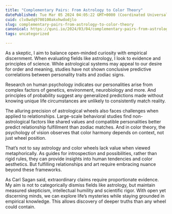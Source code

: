 ```yaml
---
title: "Complementary Pairs: From Astrology to Color Theory"
datePublished: Tue Mar 05 2024 04:05:22 GMT+0000 (Coordinated Universal Time)
cuid: clv8wdq9700100akxhwdodjlo
slug: complementary-pairs-from-astrology-to-color-theory
canonical: https://quni.io/2024/03/04/complementary-pairs-from-astrology-to-color-theory/
tags: uncategorized

---
```


As a skeptic, I aim to balance open-minded curiosity with empirical discernment. When evaluating fields like astrology, I look to evidence and principles of science. While astrological systems may appeal to our desire for order and meaning, studies have not shown conclusive predictive correlations between personality traits and zodiac signs.

Research on human psychology indicates our personalities arise from complex factors of genetics, environment, neurobiology and more. And principles of probability suggest any generalized predictions made without knowing unique life circumstances are unlikely to consistently match reality.

The alluring precision of astrological wheels also faces challenges when applied to relationships. Large-scale behavioral studies find non-astrological factors like shared values and compatible personalities better predict relationship fulfillment than zodiac matches. And in color theory, the psychology of vision observes that color harmony depends on context, not just wheel position.

That’s not to say astrology and color wheels lack value when viewed metaphorically. As guides for introspection and possibilities, rather than rigid rules, they can provide insights into human tendencies and color aesthetics. But fulfilling relationships and art require embracing nuance beyond these frameworks.

As Carl Sagan said, extraordinary claims require proportionate evidence. My aim is not to categorically dismiss fields like astrology, but maintain measured skepticism, intellectual humility and scientific rigor. With open yet discerning minds, we can explore life’s mysteries while staying grounded in empirical knowledge. This allows discovery of deeper truths than any wheel could contain.